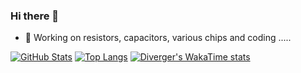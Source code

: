 ### Hi there 👋

<!--
**diverger/diverger** is a ✨ _special_ ✨ repository because its `README.md` (this file) appears on your GitHub profile.

Here are some ideas to get you started:

- 🔭 I’m currently working on ...
- 🌱 I’m currently learning ...
- 👯 I’m looking to collaborate on ...
- 🤔 I’m looking for help with ...
- 💬 Ask me about ...
- 📫 How to reach me: ...
- 😄 Pronouns: ...
- ⚡ Fun fact: ...
-->
- 🔭 Working on resistors, capacitors, various chips and coding .....

[![GitHub Stats](https://github-readme-stats.vercel.app/api?username=diverger&show_icons=true&theme=calm_pink&include_all_commits=false&count_private=true&random=3)](https://github.com/diverger)
[![Top Langs](https://github-readme-stats.vercel.app/api/top-langs/?username=diverger&layout=compact&langs_count=8)](https://github.com/anuraghazra/github-readme-stats)
[![Diverger's WakaTime stats](https://github-readme-stats.vercel.app/api/wakatime?username=diverger)](https://github.com/diverger)


